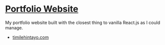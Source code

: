 # [Portfolio Website](https://timilehintayo.com)

My portfolio website built with the closest thing to vanilla React.js as I could manage.

- [timilehintayo.com](https://timilehintayo.com)
